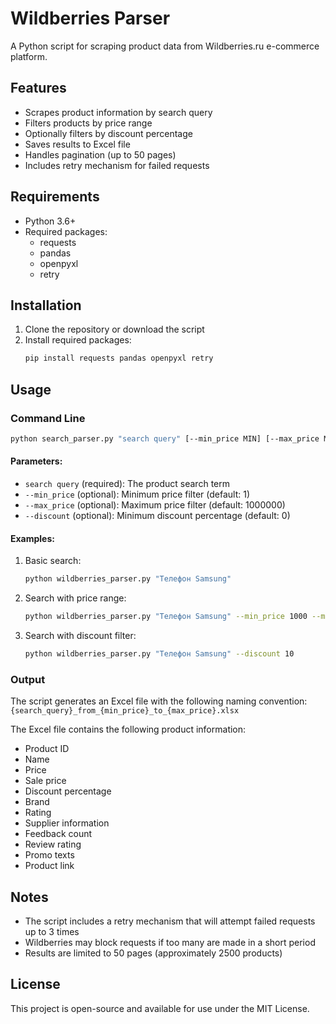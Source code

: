 
# Wildberries Parser

A Python script for scraping product data from Wildberries.ru e-commerce platform.

## Features

- Scrapes product information by search query
- Filters products by price range
- Optionally filters by discount percentage
- Saves results to Excel file
- Handles pagination (up to 50 pages)
- Includes retry mechanism for failed requests

## Requirements

- Python 3.6+
- Required packages:
  - requests
  - pandas
  - openpyxl
  - retry

## Installation

1. Clone the repository or download the script
2. Install required packages:
   ```bash
   pip install requests pandas openpyxl retry
   ```

## Usage

### Command Line

```bash
python search_parser.py "search query" [--min_price MIN] [--max_price MAX] [--discount DISCOUNT]
```

#### Parameters:

- `search query` (required): The product search term
- `--min_price` (optional): Minimum price filter (default: 1)
- `--max_price` (optional): Maximum price filter (default: 1000000)
- `--discount` (optional): Minimum discount percentage (default: 0)

#### Examples:

1. Basic search:

   ```bash
   python wildberries_parser.py "Телефон Samsung"
   ```
2. Search with price range:

   ```bash
   python wildberries_parser.py "Телефон Samsung" --min_price 1000 --max_price 5000
   ```
3. Search with discount filter:

   ```bash
   python wildberries_parser.py "Телефон Samsung" --discount 10
   ```

### Output

The script generates an Excel file with the following naming convention:
`{search_query}_from_{min_price}_to_{max_price}.xlsx`

The Excel file contains the following product information:

- Product ID
- Name
- Price
- Sale price
- Discount percentage
- Brand
- Rating
- Supplier information
- Feedback count
- Review rating
- Promo texts
- Product link

## Notes

- The script includes a retry mechanism that will attempt failed requests up to 3 times
- Wildberries may block requests if too many are made in a short period
- Results are limited to 50 pages (approximately 2500 products)

## License

This project is open-source and available for use under the MIT License.
